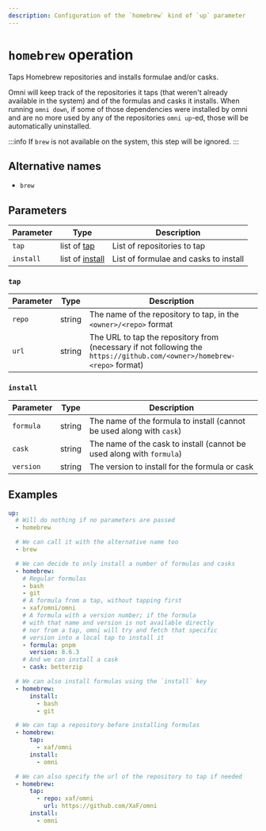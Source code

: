 ```yaml
---
description: Configuration of the `homebrew` kind of `up` parameter
---
```


# `homebrew` operation

Taps Homebrew repositories and installs formulae and/or casks.

Omni will keep track of the repositories it taps (that weren't already available in the system)
and of the formulas and casks it installs. When running `omni down`, if some of those dependencies
were installed by omni and are no more used by any of the repositories `omni up`-ed, those will be
automatically uninstalled.

:::info
If `brew` is not available on the system, this step will be ignored.
:::

## Alternative names

- `brew`

## Parameters

| Parameter        | Type      | Description                                           |
|------------------|-----------|-------------------------------------------------------|
| `tap` | list of [tap](#tap) | List of repositories to tap |
| `install` | list of [install](#install) | List of formulae and casks to install |


### `tap`

| Parameter        | Type      | Description                                           |
|------------------|-----------|-------------------------------------------------------|
| `repo` | string | The name of the repository to tap, in the `<owner>/<repo>` format |
| `url` | string | The URL to tap the repository from (necessary if not following the `https://github.com/<owner>/homebrew-<repo>` format) |


### `install`

| Parameter        | Type      | Description                                           |
|------------------|-----------|-------------------------------------------------------|
| `formula` | string | The name of the formula to install (cannot be used along with `cask`) |
| `cask` | string | The name of the cask to install (cannot be used along with `formula`) |
| `version` | string | The version to install for the formula or cask |

## Examples

```yaml
up:
  # Will do nothing if no parameters are passed
  - homebrew

  # We can call it with the alternative name too
  - brew

  # We can decide to only install a number of formulas and casks
  - homebrew:
    # Regular formulas
    - bash
    - git
    # A formula from a tap, without tapping first
    - xaf/omni/omni
    # A formula with a version number; if the formula
    # with that name and version is not available directly
    # nor from a tap, omni will try and fetch that specific
    # version into a local tap to install it
    - formula: pnpm
      version: 8.6.3
    # And we can install a cask
    - cask: betterzip

  # We can also install formulas using the `install` key
  - homebrew:
      install:
        - bash
        - git

  # We can tap a repository before installing formulas
  - homebrew:
      tap:
        - xaf/omni
      install:
        - omni

  # We can also specify the url of the repository to tap if needed
  - homebrew:
      tap:
        - repo: xaf/omni
          url: https://github.com/XaF/omni
      install:
        - omni
```
